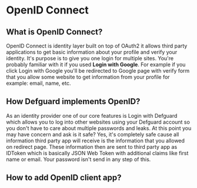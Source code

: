 # OpenID Connect

## What is OpenID Connect?

OpenID Connect is identity layer built on top of OAuth2 it allows third party applications to get basic information about your profile and verify your identity. It's purpose is to give you one login for multiple sites. You're probably familiar with it if you used **Login with Google**. For example if you click Login with Google you'll be redirected to Google page with verify form that you allow some website to get information from your profile for example: email, name, etc.

## How Defguard implements OpenID?

As an identity provider one of our core features is Login with Defguard which allows you to log into other websites using your Defguard account so you don't have to care about multiple passwords and leaks. At this point you may have concern and ask is it safe? Yes, it's completely safe cause all information third party app will receive is the information that you allowed on redirect page. These information then are sent to third party app as IDToken which is basically JSON Web Token with additional claims like first name or email. Your password isn't send in any step of this.

## How to add OpenID client app?

